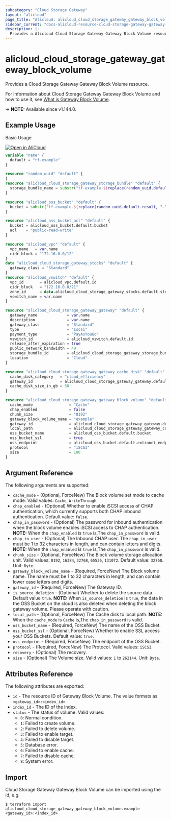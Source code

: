 ```yaml
---
subcategory: "Cloud Storage Gateway"
layout: "alicloud"
page_title: "Alicloud: alicloud_cloud_storage_gateway_gateway_block_volume"
sidebar_current: "docs-alicloud-resource-cloud-storage-gateway-gateway-block-volume"
description: |-
  Provides a Alicloud Cloud Storage Gateway Gateway Block Volume resource.
---
```


# alicloud_cloud_storage_gateway_gateway_block_volume

Provides a Cloud Storage Gateway Gateway Block Volume resource.

For information about Cloud Storage Gateway Gateway Block Volume and how to use it, see [What is Gateway Block Volume](https://www.alibabacloud.com/help/en/cloud-storage-gateway/latest/creategatewayblockvolume).

-> **NOTE:** Available since v1.144.0.

## Example Usage

Basic Usage

<div style="display: block;margin-bottom: 40px;"><div class="oics-button" style="float: right;position: absolute;margin-bottom: 10px;">
  <a href="https://api.aliyun.com/api-tools/terraform?resource=alicloud_cloud_storage_gateway_gateway_block_volume&exampleId=7234c9ab-e7bf-a90d-0e50-b3045de0a89d2c21dba5&activeTab=example&spm=docs.r.cloud_storage_gateway_gateway_block_volume.0.7234c9abe7&intl_lang=EN_US" target="_blank">
    <img alt="Open in AliCloud" src="https://img.alicdn.com/imgextra/i1/O1CN01hjjqXv1uYUlY56FyX_!!6000000006049-55-tps-254-36.svg" style="max-height: 44px; max-width: 100%;">
  </a>
</div></div>

```terraform
variable "name" {
  default = "tf-example"
}

resource "random_uuid" "default" {
}
resource "alicloud_cloud_storage_gateway_storage_bundle" "default" {
  storage_bundle_name = substr("tf-example-${replace(random_uuid.default.result, "-", "")}", 0, 16)
}

resource "alicloud_oss_bucket" "default" {
  bucket = substr("tf-example-${replace(random_uuid.default.result, "-", "")}", 0, 16)
}

resource "alicloud_oss_bucket_acl" "default" {
  bucket = alicloud_oss_bucket.default.bucket
  acl    = "public-read-write"
}

resource "alicloud_vpc" "default" {
  vpc_name   = var.name
  cidr_block = "172.16.0.0/12"
}
data "alicloud_cloud_storage_gateway_stocks" "default" {
  gateway_class = "Standard"
}
resource "alicloud_vswitch" "default" {
  vpc_id       = alicloud_vpc.default.id
  cidr_block   = "172.16.0.0/21"
  zone_id      = data.alicloud_cloud_storage_gateway_stocks.default.stocks.0.zone_id
  vswitch_name = var.name
}

resource "alicloud_cloud_storage_gateway_gateway" "default" {
  gateway_name             = var.name
  description              = var.name
  gateway_class            = "Standard"
  type                     = "Iscsi"
  payment_type             = "PayAsYouGo"
  vswitch_id               = alicloud_vswitch.default.id
  release_after_expiration = true
  public_network_bandwidth = 40
  storage_bundle_id        = alicloud_cloud_storage_gateway_storage_bundle.default.id
  location                 = "Cloud"
}

resource "alicloud_cloud_storage_gateway_gateway_cache_disk" "default" {
  cache_disk_category   = "cloud_efficiency"
  gateway_id            = alicloud_cloud_storage_gateway_gateway.default.id
  cache_disk_size_in_gb = 50
}

resource "alicloud_cloud_storage_gateway_gateway_block_volume" "default" {
  cache_mode                = "Cache"
  chap_enabled              = false
  chunk_size                = "8192"
  gateway_block_volume_name = "example"
  gateway_id                = alicloud_cloud_storage_gateway_gateway.default.id
  local_path                = alicloud_cloud_storage_gateway_gateway_cache_disk.default.local_file_path
  oss_bucket_name           = alicloud_oss_bucket.default.bucket
  oss_bucket_ssl            = true
  oss_endpoint              = alicloud_oss_bucket.default.extranet_endpoint
  protocol                  = "iSCSI"
  size                      = 100
}
```

## Argument Reference

The following arguments are supported:

* `cache_mode` - (Optional, ForceNew) The Block volume set mode to cache mode. Valid values: `Cache`, `WriteThrough`.
* `chap_enabled` - (Optional) Whether to enable iSCSI access of CHAP authentication, which currently supports both CHAP inbound authentication.  Default value: `false`.
* `chap_in_password` - (Optional) The password for inbound authentication when the block volume enables iSCSI access to CHAP authentication. **NOTE:** When the `chap_enabled` is  `true` is,The `chap_in_password` is valid.
* `chap_in_user` - (Optional) The Inbound CHAP user. The `chap_in_user` must be 1 to 32 characters in length, and can contain letters and digits. **NOTE:** When the `chap_enabled` is  `true` is,The `chap_in_password` is valid. 
* `chunk_size` - (Optional, ForceNew) The Block volume storage allocation unit.  Valid values: `8192`, `16384`, `32768`, `65536`, `131072`. Default value: `32768`. Unit: `Byte`.
* `gateway_block_volume_name` - (Required, ForceNew) The Block volume name. The name must be 1 to 32 characters in length, and can contain lower case letters and digits.
* `gateway_id` - (Required, ForceNew) The Gateway ID.
* `is_source_deletion` - (Optional) Whether to delete the source data. Default value `true`. **NOTE:** When `is_source_deletion` is `true`, the data in the OSS Bucket on the cloud is also deleted when deleting the block gateway volume. Please operate with caution.
* `local_path` - (Optional, ForceNew) The Cache disk to local path. **NOTE:**  When the `cache_mode` is  `Cache` is,The `chap_in_password` is valid.
* `oss_bucket_name` - (Required, ForceNew) The name of the OSS Bucket. 
* `oss_bucket_ssl` - (Optional, ForceNew) Whether to enable SSL access your OSS Buckets. Default value: `true`.
* `oss_endpoint` - (Required, ForceNew) The endpoint of the OSS Bucket.
* `protocol` - (Required, ForceNew) The Protocol. Valid values: `iSCSI`.
* `recovery` - (Optional) The recovery.
* `size` - (Optional) The Volume size. Valid values: `1` to `262144`. Unit: `Byte`.

## Attributes Reference

The following attributes are exported:

* `id` - The resource ID of Gateway Block Volume. The value formats as `<gateway_id>:<index_id>`.
* `index_id` - The ID of the index.
* `status` - The status of volume. Valid values: 
  - `0`: Normal condition.
  - `1`: Failed to create volume.
  - `2`: Failed to delete volume.
  - `3`: Failed to enable target.
  - `4`: Failed to disable target.
  - `5`: Database error.
  - `6`: Failed to enable cache.
  - `7`: Failed to disable cache.
  - `8`: System error.

## Import

Cloud Storage Gateway Gateway Block Volume can be imported using the id, e.g.

```shell
$ terraform import alicloud_cloud_storage_gateway_gateway_block_volume.example <gateway_id>:<index_id>
```
